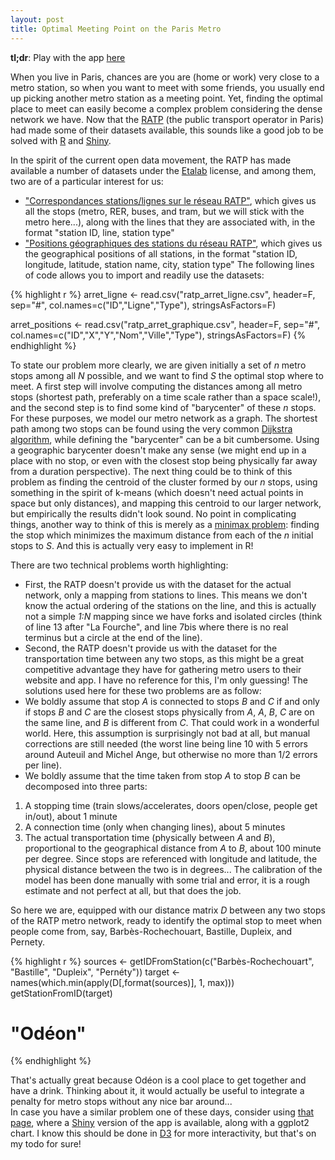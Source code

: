 ```yaml
---
layout: post
title: Optimal Meeting Point on the Paris Metro
---
```


**tl;dr**: Play with the app [here](/metro.html)

When you live in Paris, chances are you are (home or work) very close to a metro station, so when you want to meet with some friends, you usually end up picking another metro station as a meeting point. Yet, finding the optimal place to meet can easily become a complex problem considering the dense network we have. Now that the [RATP](http://www.ratp.fr) (the public transport operator in Paris) had made some of their datasets available, this sounds like a good job to be solved with [R](http://www.r-project.org) and [Shiny](http://www.rstudio.com/shiny).

In the spirit of the current open data movement, the RATP has made available a number of datasets under the [Etalab](http://www.data.gouv.fr/Licence-Ouverte-Open-Licence) license, and among them, two are of a particular interest for us:
- ["Correspondances stations/lignes sur le réseau RATP"](http://data.ratp.fr/fr/les-donnees/fiche-de-jeu-de-donnees/dataset/correspondances-stationslignes-sur-le-reseau-ratp.html), which gives us all the stops (metro, RER, buses, and tram, but we will stick with the metro here...), along with the lines that they are associated with, in the format "station ID, line, station type"
- ["Positions géographiques des stations du réseau RATP"](http://data.ratp.fr/fr/les-donnees/fiche-de-jeu-de-donnees/dataset/positions-geographiques-des-stations-du-reseau-ratp.html), which gives us the geographical positions of all stations, in the format "station ID, longitude, latitude, station name, city, station type"
The following lines of code allows you to import and readily use the datasets:

{% highlight r %}
arret_ligne <- read.csv("ratp_arret_ligne.csv", header=F, sep="#",
	    col.names=c("ID","Ligne","Type"),
	    stringsAsFactors=F)

arret_positions <- read.csv("ratp_arret_graphique.csv", header=F, sep="#",
		col.names=c("ID","X","Y","Nom","Ville","Type"),
		stringsAsFactors=F)
{% endhighlight %}

To state our problem more clearly, we are given initially a set of *n* metro stops among all *N* possible, and we want to find *S* the optimal stop where to meet. A first step will involve computing the distances among all metro stops (shortest path, preferably on a time scale rather than a space scale!), and the second step is to find some kind of "barycenter" of these *n* stops. For these purposes, we model our metro network as a graph. The shortest path among two stops can be found using the very common [Dijkstra algorithm](http://en.wikipedia.org/wiki/Dijkstra's_algorithm), while defining the "barycenter" can be a bit cumbersome. Using a geographic barycenter doesn't make any sense (we might end up in a place with no stop, or even with the closest stop being physically far away from a duration perspective). The next thing could be to think of this problem as finding the centroid of the cluster formed by our *n* stops, using something in the spirit of k-means (which doesn't need actual points in space but only distances), and mapping this centroid to our larger network, but empirically the results didn't look sound. No point in complicating things, another way to think of this is merely as a [minimax problem](http://en.wikipedia.org/wiki/Minimax): finding the stop which minimizes the maximum distance from each of the *n* initial stops to *S*. And this is actually very easy to implement in R!

There are two technical problems worth highlighting:
- First, the RATP doesn't provide us with the dataset for the actual network, only a mapping from stations to lines. This means we don't know the actual ordering of the stations on the line, and this is actually not a simple *1:N* mapping since we have forks and isolated circles (think of line 13 after "La Fourche", and line 7bis where there is no real terminus but a circle at the end of the line).
- Second, the RATP doesn't provide us with the dataset for the transportation time between any two stops, as this might be a great competitive advantage they have for gathering metro users to their website and app. I have no reference for this, I'm only guessing! 
The solutions used here for these two problems are as follow:
- We boldly assume that stop *A* is connected to stops *B* and *C* if and only if stops *B* and *C* are the closest stops physically from *A*, *A*, *B*, *C* are on the same line, and *B* is different from *C*. That could work in a wonderful world. Here, this assumption is surprisingly not bad at all, but manual corrections are still needed (the worst line being line 10 with 5 errors around Auteuil and Michel Ange, but otherwise no more than 1/2 errors per line).
- We boldly assume that the time taken from stop *A* to stop *B* can be decomposed into three parts:
1. A stopping time (train slows/accelerates, doors open/close, people get in/out), about 1 minute
2. A connection time (only when changing lines), about 5 minutes
3. The actual transportation time (physically between *A* and *B*), proportional to the geographical distance from *A* to *B*, about 100 minute per degree. Since stops are referenced with longitude and latitude, the physical distance between the two is in degrees...
The calibration of the model has been done manually with some trial and error, it is a rough estimate and not perfect at all, but that does the job.

So here we are, equipped with our distance matrix *D* between any two stops of the RATP metro network, ready to identify the optimal stop to meet when people come from, say, Barbès-Rochechouart, Bastille, Dupleix, and Pernety.

{% highlight r %}
sources <- getIDFromStation(c("Barbès-Rochechouart", "Bastille", "Dupleix", "Pernéty"))
target <- names(which.min(apply(D[,format(sources)], 1, max)))
getStationFromID(target)
# "Odéon"
{% endhighlight %}

That's actually great because Odéon is a cool place to get together and have a drink. Thinking about it, it would actually be useful to integrate a penalty for metro stops without any nice bar around...  
In case you have a similar problem one of these days, consider using [that page](/metro.html), where a [Shiny](http://www.rstudio.com/shiny) version of the app is available, along with a ggplot2 chart. I know this should be done in [D3](http://d3js.org/) for more interactivity, but that's on my todo for sure! 

